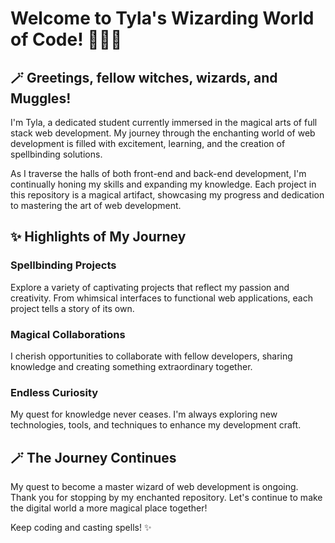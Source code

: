 # Welcome to Tyla's Wizarding World of Code! 🧙‍♂️✨

## 🪄 Greetings, fellow witches, wizards, and Muggles!
I'm Tyla, a dedicated student currently immersed in the magical arts of full stack web development. My journey through the enchanting world of web development is filled with excitement, learning, and the creation of spellbinding solutions.

As I traverse the halls of both front-end and back-end development, I'm continually honing my skills and expanding my knowledge. Each project in this repository is a magical artifact, showcasing my progress and dedication to mastering the art of web development.

## ✨ Highlights of My Journey

### Spellbinding Projects
Explore a variety of captivating projects that reflect my passion and creativity. From whimsical interfaces to functional web applications, each project tells a story of its own.

### Magical Collaborations
I cherish opportunities to collaborate with fellow developers, sharing knowledge and creating something extraordinary together.

### Endless Curiosity
My quest for knowledge never ceases. I'm always exploring new technologies, tools, and techniques to enhance my development craft.

## 🪄 The Journey Continues
My quest to become a master wizard of web development is ongoing. Thank you for stopping by my enchanted repository. Let's continue to make the digital world a more magical place together!

Keep coding and casting spells! ✨
